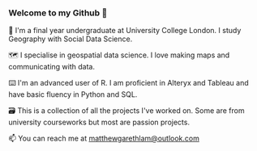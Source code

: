 ### Welcome to my Github 👋
🌱 I'm a final year undergraduate at University College London. I study Geography with Social Data Science. 

🗺 I specialise in geospatial data science. I love making maps and communicating with data.

⌨️ I'm an advanced user of R. I am proficient in Alteryx and Tableau and have basic fluency in Python and SQL.

🗃 This is a collection of all the projects I've worked on. Some are from university courseworks but most are passion projects. 

📫 You can reach me at matthewgarethlam@outlook.com 



<!--
**matthewgarethlam/matthewgarethlam** is a ✨ _special_ ✨ repository because its `README.md` (this file) appears on your GitHub profile.

Here are some ideas to get you started:

- 🔭 I’m currently working on ...
- 🌱 I’m currently learning ...
- 👯 I’m looking to collaborate on ...
- 🤔 I’m looking for help with ...
- 💬 Ask me about ...
- 📫 How to reach me: ...
- 😄 Pronouns: ...
- ⚡ Fun fact: ...
-->
